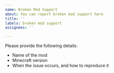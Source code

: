```yaml
---
name: Broken Mod Support
about: You can report broken mod support here
title: ''
labels: broken mod support
assignees: ''

---
```


Please provide the following details:
- Name of the mod
- Minecraft version
- When the issue occurs, and how to reproduce it
